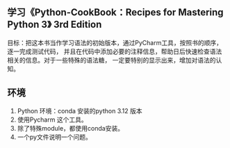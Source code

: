 ## 学习《Python-CookBook：Recipes for Mastering Python 3》 3rd Edition
目标：把这本书当作学习语法的初始版本，通过PyCharm工具，按照书的顺序，逐一完成测试代码，
并且在代码中添加必要的注释信息，帮助日后快速检查语法相关的信息。对于一些特殊的语法糖，
一定要特别的显示出来，增加对语法的认知。

## 环境
1. Python 环境：conda 安装的python 3.12 版本
2. 使用Pycharm 这个工具。
3. 除了特殊module，都使用conda安装。
4. 一个py文件说明一个问题。

